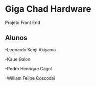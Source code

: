 # Giga Chad Hardware

Projeto Front End

## Alunos

-Leonardo Kenji Akiyama

-Kaue Galon

-Pedro Henrique Cagol

-William Felipe Coscodai

